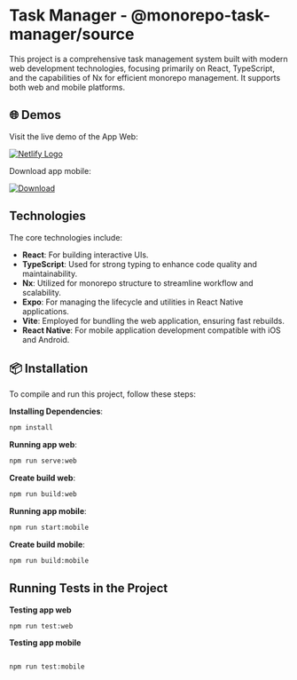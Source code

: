 # Task Manager - @monorepo-task-manager/source

This project is a comprehensive task management system built with modern web development technologies, focusing primarily on React, TypeScript, and the capabilities of Nx for efficient monorepo management. It supports both web and mobile platforms.

## 🌐 Demos

Visit the live demo of the App Web:

[![Netlify Logo](https://www.netlify.com/img/global/badges/netlify-color-bg.svg)](https://monorepo-task-manager.netlify.app/)

Download app mobile:

[![Download](https://img.icons8.com/fluency/48/000000/download.png)](https://drive.google.com/file/d/1V_OudbadwfLUokwcGCYX_ZIxfAeMBGkv/view?usp=sharing)


## Technologies

The core technologies include:
- **React**: For building interactive UIs.
- **TypeScript**: Used for strong typing to enhance code quality and maintainability.
- **Nx**: Utilized for monorepo structure to streamline workflow and scalability.
- **Expo**: For managing the lifecycle and utilities in React Native applications.
- **Vite**: Employed for bundling the web application, ensuring fast rebuilds.
- **React Native**: For mobile application development compatible with iOS and Android.

## 📦 Installation

To compile and run this project, follow these steps:

**Installing Dependencies**:

   ```bash
   npm install
   ```

**Running app web**:

   ```bash
   npm run serve:web
   ```

**Create build web**:

   ```bash
   npm run build:web
   ```

**Running app mobile**:

   ```bash
   npm run start:mobile
   ```

**Create build mobile**:

   ```bash
   npm run build:mobile
   ```

## Running Tests in the Project

**Testing app web**

```bash
npm run test:web
```
**Testing app mobile**

```bash

npm run test:mobile